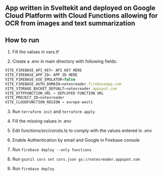 ## App written in Sveltekit and deployed on Google Cloud Platform with Cloud Functions allowing for OCR from images and text summarization

## How to run

1. Fill the values in vars.tf

2. Create a .env in main directory with following fields:

```ts
VITE_FIREBASE_API_KEY= API KEY HERE
VITE_FIREBASE_APP_ID= APP ID HERE
VITE_FIREBASE_USE_EMULATOR=false
VITE_FIREBASE_AUTH_DOMAIN=notesreader.firebaseapp.com
VITE_STORAGE_BUCKET_DEFUALT=notesreader.appspot.com
VITE_HTTPFUNCTION_URL = DEPLOYED FUNCTION URL
VITE_PROJECT_ID=notesreader
VITE_CLOUDFUNCTION_REGION = europe-west1

```

3. Run `terraform init` and `terraform apply`

4. Fill the missing values in .env

5. Edit functions/src/consts.ts to comply with the values entered in .env

6. Enable Authentication by email and Google in Firebase console

7. Run `firebase deploy --only functions`

8. Run `gsutil cors set cors.json gs://notesreader.appspot.com`

9. Run `firebase deploy`
